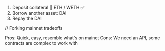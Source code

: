 1. Deposit collateral || ETH / WETH ✅
2. Borrow another asset: DAI
3. Repay the DAI

// Forking mainnet tradeoffs

Pros: Quick, easy, resemble what's on mainet
Cons: We need an API, some contracts are complex to work with